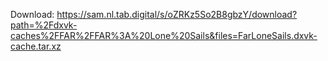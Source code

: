 Download: https://sam.nl.tab.digital/s/oZRKz5So2B8gbzY/download?path=%2Fdxvk-caches%2FFAR%2FFAR%3A%20Lone%20Sails&files=FarLoneSails.dxvk-cache.tar.xz
